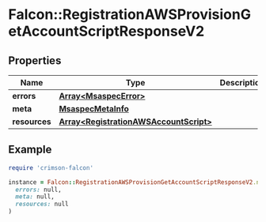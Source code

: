 # Falcon::RegistrationAWSProvisionGetAccountScriptResponseV2

## Properties

| Name | Type | Description | Notes |
| ---- | ---- | ----------- | ----- |
| **errors** | [**Array&lt;MsaspecError&gt;**](MsaspecError.md) |  |  |
| **meta** | [**MsaspecMetaInfo**](MsaspecMetaInfo.md) |  |  |
| **resources** | [**Array&lt;RegistrationAWSAccountScript&gt;**](RegistrationAWSAccountScript.md) |  |  |

## Example

```ruby
require 'crimson-falcon'

instance = Falcon::RegistrationAWSProvisionGetAccountScriptResponseV2.new(
  errors: null,
  meta: null,
  resources: null
)
```

